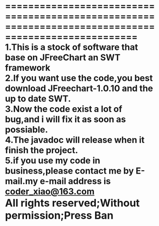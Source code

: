 =====================================================================================================
1.This is a stock of software that base on JFreeChart an SWT framework<br/>
2.If you want use the code,you best download JFreechart-1.0.10 and the up to date SWT.<br/>
3.Now the code exist a lot of bug,and i will fix it as soon as possiable.<br/>
4.The javadoc will release when it finish the project.<br/>
5.if you use my code in business,please contact me by E-mail.my e-mail address is coder_xiao@163.com<br/>
<big>All rights reserved;Without permission;Press Ban</big><br/>
================================================================================================
